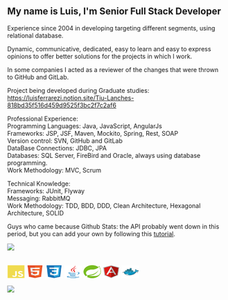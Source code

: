 ## My name is Luis, I'm Senior Full Stack Developer

Experience since 2004 in developing targeting different segments, using relational database.

Dynamic, communicative, dedicated, easy to learn and easy to express opinions to offer better solutions for the projects in which I work.

In some companies I acted as a reviewer of the changes that were thrown to GitHub and GitLab.

Project being developed during Graduate studies: https://luisferrarezi.notion.site/Tiu-Lanches-818bd35f516d459d9525f3bc2f7c2af6

Professional Experience:\
Programming Languages: Java, JavaScript, AngularJs\
Frameworks: JSP, JSF, Maven, Mockito, Spring, Rest, SOAP\
Version control: SVN, GitHub and GitLab\
DataBase Connections: JDBC, JPA\
Databases: SQL Server, FireBird and Oracle, always using database programming.\
Work Methodology: MVC, Scrum

Technical Knowledge:\
Frameworks: JUnit, Flyway\
Messaging: RabbitMQ\
Work Methodology: TDD, BDD, DDD, Clean Architecture, Hexagonal Architecture, SOLID

Guys who came because Github Stats: the API probably went down in this period, but you can add your own by following this [tutorial](https://github.com/anuraghazra/github-readme-stats#readme).

![](https://github-readme-stats.vercel.app/api/top-langs/?username=luisferrarezi&layout=compact)

<div style="display: inline_block"><br>
  <img align="center" alt="Luis-Js" height="30" width="40" src="https://raw.githubusercontent.com/devicons/devicon/master/icons/javascript/javascript-plain.svg">   
  <img align="center" alt="Luis-HTML" height="30" width="40" src="https://raw.githubusercontent.com/devicons/devicon/master/icons/html5/html5-original.svg">
  <img align="center" alt="Luis-CSS" height="30" width="40" src="https://raw.githubusercontent.com/devicons/devicon/master/icons/css3/css3-original.svg">  
  <img align="center" alt="Luis-Java" height="30" width="40" src="https://raw.githubusercontent.com/devicons/devicon/master/icons/java/java-original.svg">
  <img align="center" alt="Luis-Spring" height="30" width="40" src="https://raw.githubusercontent.com/devicons/devicon/master/icons/spring/spring-original.svg">
  <img align="center" alt="Luis-AngularJs" height="30" width="40" src="https://raw.githubusercontent.com/devicons/devicon/master/icons/angularjs/angularjs-original.svg">
  <img align="center" alt="Luis-Docker" height="30" width="40" src="https://raw.githubusercontent.com/devicons/devicon/master/icons/docker/docker-original.svg">
</div>
<br> 
<div>     
  <a href="https://www.linkedin.com/in/luis-ferrarezi" target="_blank"><img src="https://img.shields.io/badge/-LinkedIn-%230077B5?style=for-the-badge&logo=linkedin&logoColor=white" target="_blank"></a>
</div>
